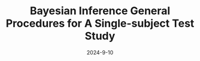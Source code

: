 ---
title: "Bayesian Inference General Procedures for A Single-subject Test Study"
collection: publications
permalink: /publication/2024-9-10JieBIGPAST
date: 2024-9-10
venue: 'arXiv'
pubtype: 'preprint'
# paperurl: '/files/qkae008-2.pdf'
link: 'https://arxiv.org/abs/2408.15419'
github: 'https://github.com/Jieli12/BIGPAST'
citation: '<b>Jie Li</b>, Gary Green, Sarah J. A. Carr, Peng Liu and Jian Zhang  (2024). Bayesian Inference General Procedures for A Single-subject Test Study. arXiv:2408.15419 '
---